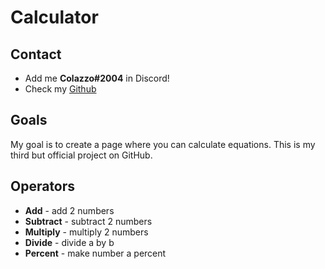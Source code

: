 # Calculator

## Contact

* Add me **Colazzo#2004** in Discord!
* Check my [Github](https://github.com/K4cper4)

## Goals

My goal is to create a page where you can calculate equations. This is my third but official project on GitHub.

## Operators

* **Add** - add 2 numbers
* **Subtract** - subtract 2 numbers
* **Multiply** - multiply 2 numbers
* **Divide** - divide a by b
* **Percent** - make number a percent